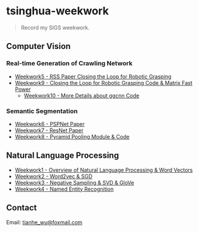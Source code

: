 # tsinghua-weekwork
> Record my SIGS weekwork.

## Computer Vision
### Real-time Generation of Crawling Network
- [Weekwork5 - RSS Paper Closing the Loop for Robotic Grasping](https://github.com/TianheWu/tsinghua-weekwork/blob/master/%E5%91%A8%E6%8A%A5/%E5%91%A8%E6%8A%A55%20%E5%90%B4%E5%A4%A9%E9%B9%A4%202021.9.5.md)
- [Weekwork9 - Closing the Loop for Robotic Grasping Code & Matrix Fast Power](https://github.com/TianheWu/tsinghua-weekwork/blob/master/%E5%91%A8%E6%8A%A5/%E5%91%A8%E6%8A%A59%20%E5%90%B4%E5%A4%A9%E9%B9%A4%202021.10.3.md)
  - [Weekwork10 - More Details about ggcnn Code](https://github.com/TianheWu/tsinghua-weekwork/blob/master/%E5%91%A8%E6%8A%A5/%E5%91%A8%E6%8A%A510%20%E5%90%B4%E5%A4%A9%E9%B9%A4%202021.10.10.md)
### Semantic Segmentation
- [Weekwork6 - PSPNet Paper](https://github.com/TianheWu/tsinghua-weekwork/blob/master/%E5%91%A8%E6%8A%A5/%E5%91%A8%E6%8A%A56%20%E5%90%B4%E5%A4%A9%E9%B9%A4%202021.9.12.md)
- [Weekwork7 - ResNet Paper](https://github.com/TianheWu/tsinghua-weekwork/blob/master/%E5%91%A8%E6%8A%A5/%E5%91%A8%E6%8A%A57%20%E5%90%B4%E5%A4%A9%E9%B9%A4%202021.9.19.md)
- [Weekwork8 - Pyramid Pooling Module & Code](https://github.com/TianheWu/tsinghua-weekwork/blob/master/%E5%91%A8%E6%8A%A5/%E5%91%A8%E6%8A%A58%20%E5%90%B4%E5%A4%A9%E9%B9%A4%202021.9.26.md)


## Natural Language Processing
- [Weekwork1 - Overview of Natural Language Processing & Word Vectors](https://github.com/TianheWu/tsinghua-weekwork/blob/master/%E5%91%A8%E6%8A%A5/%E5%91%A8%E6%8A%A51%20%E5%90%B4%E5%A4%A9%E9%B9%A4%202021.8.8.md)
- [Weekwork2 - Word2vec & SGD](https://github.com/TianheWu/tsinghua-weekwork/blob/master/%E5%91%A8%E6%8A%A5/%E5%91%A8%E6%8A%A52%20%E5%90%B4%E5%A4%A9%E9%B9%A4%202021.8.15.md)
- [Weekwork3 - Negative Sampling & SVD & GloVe](https://github.com/TianheWu/tsinghua-weekwork/blob/master/%E5%91%A8%E6%8A%A5/%E5%91%A8%E6%8A%A53%20%E5%90%B4%E5%A4%A9%E9%B9%A4%202021.8.22.md)
- [Weekwork4 - Named Entity Recognition](https://github.com/TianheWu/tsinghua-weekwork/blob/master/%E5%91%A8%E6%8A%A5/%E5%91%A8%E6%8A%A54%20%E5%90%B4%E5%A4%A9%E9%B9%A4%202021.8.29.md)

## Contact
Email: tianhe_wu@foxmail.com
